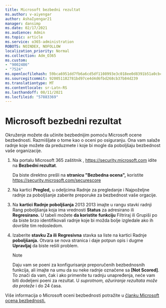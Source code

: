 ```yaml
---
title: Microsoft bezbedni rezultat
ms.author: v-aiyengar
author: AshaIyengar21
manager: dansimp
ms.date: 02/17/2021
ms.audience: Admin
ms.topic: article
ms.service: o365-administration
ROBOTS: NOINDEX, NOFOLLOW
localization_priority: Normal
ms.collection: Adm_O365
ms.custom:
- "9002486"
- "7524"
ms.openlocfilehash: 59bca6951dd7fb6a6cd5df1108993e3c018ee0d8391b51a0cbcaf3a61fc45a55
ms.sourcegitcommit: 920051182781bd97ce4d4d6fbd268cb37b84d239
ms.translationtype: MT
ms.contentlocale: sr-Latn-RS
ms.lasthandoff: 08/11/2021
ms.locfileid: "57883369"
---
```

# <a name="microsoft-secure-score"></a>Microsoft bezbedni rezultat

Okruženje možete da učinite bezbednijim pomoću Microsoft ocene bezbednosti. Razmišljate o tome kao o oceni po osiguranju. Ona vam salaže radnje koje možete da preduzmete i koje bi mogle da poboljšaju bezbednost vaše organizacije.

1. Na portalu Microsoft 365 zaštitnik , <https://security.microsoft.com> idite na **Bezbedni rezultat**.

   Da biste direktno prešli na **stranicu "Bezbedna ocena",** koristite <https://security.microsoft.com/securescore>

2. Na kartici **Pregled,** u odeljcima Radnje za pregledanje i Najpoželjne radnje za poboljšanje zaberite preporuke za bezbednost vaše orgacije.  

3. Na **kartici Radnje poboljšanja** 2013 2013 imajte u rangu stavki radnji Rang poboljšanja koja ima vrednosti **Status** za adresirano ili **Regresirano.**    U tabeli možete **da koristite** **funkciju** Filtriraj ili Grupiši po da biste brzo identifikovali radnje koje bi možda bolje izgledale ako ih dovršite tim redosledom.

4. Izaberite **stavku Za ili** **Regresivna** stavka sa liste na kartici Radnje **poboljšanja.** Otvara se nova stranica i daje potpun opis i dugme **Upravljaj** da biste rešili problem.

    > [!NOTE]
    > Daju vam se poeni za konfigurisanje preporučenih bezbednosnih funkcija, ali imajte na umu da su neke radnje označene sa **[Not Scored]**. To znači da vam, čak i ako primenite tu radnju unapređenja, neće vam biti dodeljeni poeni za rezultat. U *suprotnom, ažuriranje rezultata može da proteže* i do 24 časa.

Više informacija o Microsoft oceni bezbednosti potražite u [članku Microsoft ocena bezbednosti.](https://docs.microsoft.com/microsoft-365/security/defender/microsoft-secure-score)
